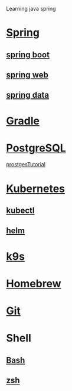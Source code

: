 Learning java spring
# [Spring](https://spring.io)
## [spring boot](https://spring.io/projects/spring-boot/)
## [spring web](https://spring.io)
## [spring data](https://spring.io/projects/spring-data)
# [Gradle](https://gradle.org)
# [PostgreSQL](https://www.postgresql.org)
[prostgesTutorial](https://www.postgresqltutorial.com)
# [Kubernetes](https://kubernetes.io)
## [kubectl](https://kubernetes.io/docs/reference/kubectl/)
## [helm](https://helm.sh)
# [k9s](https://k9scli.io)
# [Homebrew](https://brew.sh)
# [Git](https://github.com)
# Shell
## [Bash](https://devhints.io/bash)
## [zsh](https://zsh.sourceforge.io)
